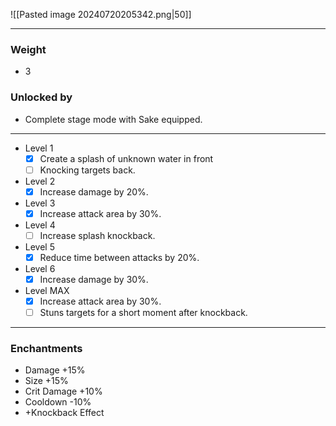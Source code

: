 ![[Pasted image 20240720205342.png|50]]

---
### Weight
- 3
### Unlocked by
- Complete stage mode with 
Sake equipped.

---
- Level 1
	- [x] Create a splash of unknown water in front
	- [ ] Knocking targets back.
- Level 2
	- [x] Increase damage by 20%.
- Level 3
	- [x] Increase attack area by 30%.
- Level 4
	- [ ] Increase splash knockback.
- Level 5
	- [x] Reduce time between attacks by 20%.
- Level 6
	- [x] Increase damage by 30%.
- Level MAX
	- [x] Increase attack area by 30%.
	- [ ] Stuns targets for a short moment after knockback.

---
### Enchantments
- Damage +15%
- Size +15%
- Crit Damage +10%
- Cooldown -10%
- +Knockback Effect